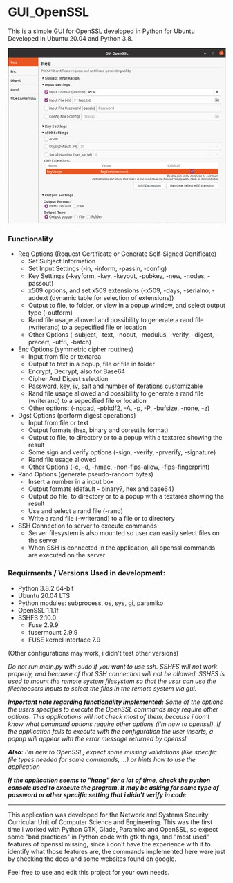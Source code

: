# GUI_OpenSSL

This is a simple GUI for OpenSSL developed in Python for Ubuntu
Developed in Ubuntu 20.04 and Python 3.8.

![alt text](https://raw.githubusercontent.com/Vasquiinho/GUI_OpenSSL/master/Image/apresentacao.PNG)

### Functionality
- Req Options (Request Certificate or Generate Self-Signed Certificate)
  - Set Subject Information
  - Set Input Settings (-in, -inform, -passin, -config)
  - Key Settings (-keyform, -key, -keyout, -pubkey, -new, -nodes, -passout)
  - x509 options, and set x509 extensions (-x509, -days, -serialno, -addext (dynamic table for selection of extensions))
  - Output to file, to folder, or view in a popup window, and select output type (-outform)
  - Rand file usage allowed and possibility to generate a rand file (writerand) to a sepecified file or location
  - Other Options (-subject, -text, -noout, -modulus, -verify, -digest, -precert, -utf8, -batch)
- Enc Options (symmetric cipher routines)
  - Input from file or textarea
  - Output to text in a popup, file or file in folder
  - Encrypt, Decrypt, also for Base64
  - Cipher And Digest selection
  - Password, key, iv, salt and number of iterations customizable
  - Rand file usage allowed and possibility to generate a rand file (writerand) to a sepecified file or location
  - Other options: (-nopad, -pbkdf2, -A, -p, -P, -bufsize, -none, -z)
- Dgst Options (perform digest operations)
  - Input from file or text
  - Output formats (hex, binary and coreutils format)
  - Output to file, to directory or to a popup with a textarea showing the result
  - Some sign and verify options (-sign, -verify, -prverify, -signature)
  - Rand file usage allowed
  - Other Options (-c, -d, -hmac, -non-fips-allow, -fips-fingerprint)
- Rand Options (generate pseudo-random bytes)
  - Insert a number in a input box
  - Output formats (default - binary?, hex and base64)
  - Output do file, to directory or to a popup with a textarea showing the result
  - Use and select a rand file (-rand)
  - Write a rand file (-writerand) to a file or to directory
- SSH Connection to server to execute commands
  - Server filesystem is also mounted so user can easily select files on the server
  - When SSH is connected in the application, all openssl commands are executed on the server


### Requirments / Versions Used in development:
  - Python 3.8.2 64-bit
  - Ubuntu 20.04 LTS
  - Python modules: subprocess, os, sys, gi, paramiko
  - OpenSSL 1.1.1f
  - SSHFS 2.10.0
    - Fuse 2.9.9
    - fusermount 2.9.9
    - FUSE kernel interface 7.9
  
  (Other configurations may work, i didn't test other versions)

*Do not run main.py with sudo if you want to use ssh. SSHFS will not work properly, and because of that SSH connection will not be allowed. SSHFS is used to mount the remote system filesystem so that the user can use the filechoosers inputs to select the files in the remote system via gui.*


***Important note regarding functionality implemented:** Some of the options the users specifies to execute the OpenSSL commands may require other options. This applications will not check most of them, because i don't know what command options require other options (i'm new to openssl). If the application fails to execute with the configuration the user inserts, a popup will appear with the error message returned by openssl*

***Also:** I'm new to OpenSSL, expect some missing validations (like specific file types needed for some commands, ...) or hints how to use the application*

***If the application seems to "hang" for a lot of time, check the python console used to execute the program. It may be asking for some type of password or other specific setting that i didn't verify in code***


---
This application was developed for the Network and Systems Security Curricular Unit of Computer Science and Engineering. This was the first time i worked with Python GTK, Glade, Paramiko and OpenSSL, so expect some "bad practices" in Python code with gtk things, and "most used" features of openssl missing, since i don't have the experience with it to identify what those features are, the commands implemented here were just by checking the docs and some websites found on google.



Feel free to use and edit this project for your own needs.
